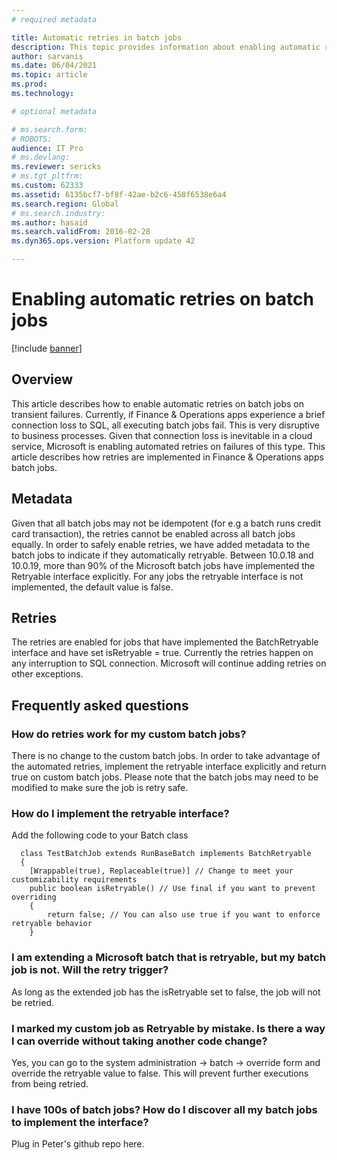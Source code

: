 ```yaml
---
# required metadata

title: Automatic retries in batch jobs
description: This topic provides information about enabling automatic retries on batch jobs
author: sarvanis
ms.date: 06/04/2021
ms.topic: article
ms.prod: 
ms.technology: 

# optional metadata

# ms.search.form: 
# ROBOTS: 
audience: IT Pro
# ms.devlang: 
ms.reviewer: sericks
# ms.tgt_pltfrm: 
ms.custom: 62333
ms.assetid: 6135bcf7-bf8f-42ae-b2c6-458f6538e6a4
ms.search.region: Global
# ms.search.industry: 
ms.author: hasaid
ms.search.validFrom: 2016-02-28
ms.dyn365.ops.version: Platform update 42

---
```


# Enabling automatic retries on batch jobs

[!include [banner](../includes/banner.md)]

## Overview
This article describes how to enable automatic retries on batch jobs on transient failures. Currently, if Finance & Operations apps experience a brief connection loss to SQL, all executing batch jobs fail. This is very disruptive to business processes. Given that connection loss is inevitable in a cloud service, Microsoft is enabling automated retries on failures of this type. This article describes how retries are implemented in Finance & Operations apps batch jobs.

## Metadata
Given that all batch jobs may not be idempotent (for e.g a batch runs credit card transaction), the retries cannot be enabled across all batch jobs equally. In order to safely enable retries, we have added metadata to the batch jobs to indicate if they automatically retryable. Between 10.0.18 and 10.0.19, more than 90% of the Microsoft batch jobs have implemented the Retryable interface explicitly. For any jobs the retryable interface is not implemented, the default value is false.

## Retries
The retries are enabled for jobs that have implemented the BatchRetryable interface and have set isRetryable = true. Currently the retries happen on any interruption to SQL connection. Microsoft will continue adding retries on other exceptions.

## Frequently asked questions

### How do retries work for my custom batch jobs?
There is no change to the custom batch jobs. In order to take advantage of the automated retries, implement the retryable interface explicitly and return true on custom batch jobs. Please note that the batch jobs may need to be modified to make sure the job is retry safe.

### How do I implement the retryable interface?
Add the following code to your Batch class
```
  class TestBatchJob extends RunBaseBatch implements BatchRetryable
  {
    [Wrappable(true), Replaceable(true)] // Change to meet your customizability requirements
    public boolean isRetryable() // Use final if you want to prevent overriding
    {
        return false; // You can also use true if you want to enforce retryable behavior
    }
 ```
 
 ### I am extending a Microsoft batch that is retryable, but my batch job is not. Will the retry trigger?
 As long as the extended job has the isRetryable set to false, the job will not be retried.
 
 ### I marked my custom job as Retryable by mistake. Is there a way I can override without taking another code change?
 Yes, you can go to the system administration -> batch -> override form and override the retryable value to false. This will prevent further executions from being retried.
 
 ### I have 100s of batch jobs? How do I discover all my batch jobs to implement the interface?
 Plug in Peter's github repo here.
